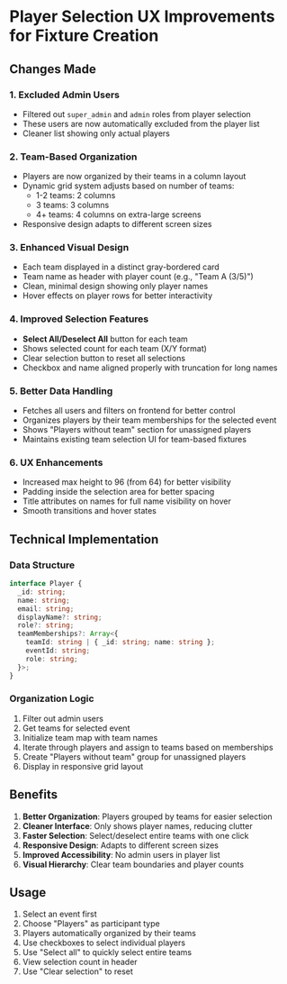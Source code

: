 # Player Selection UX Improvements for Fixture Creation

## Changes Made

### 1. Excluded Admin Users
- Filtered out `super_admin` and `admin` roles from player selection
- These users are now automatically excluded from the player list
- Cleaner list showing only actual players

### 2. Team-Based Organization
- Players are now organized by their teams in a column layout
- Dynamic grid system adjusts based on number of teams:
  - 1-2 teams: 2 columns
  - 3 teams: 3 columns
  - 4+ teams: 4 columns on extra-large screens
- Responsive design adapts to different screen sizes

### 3. Enhanced Visual Design
- Each team displayed in a distinct gray-bordered card
- Team name as header with player count (e.g., "Team A (3/5)")
- Clean, minimal design showing only player names
- Hover effects on player rows for better interactivity

### 4. Improved Selection Features
- **Select All/Deselect All** button for each team
- Shows selected count for each team (X/Y format)
- Clear selection button to reset all selections
- Checkbox and name aligned properly with truncation for long names

### 5. Better Data Handling
- Fetches all users and filters on frontend for better control
- Organizes players by their team memberships for the selected event
- Shows "Players without team" section for unassigned players
- Maintains existing team selection UI for team-based fixtures

### 6. UX Enhancements
- Increased max height to 96 (from 64) for better visibility
- Padding inside the selection area for better spacing
- Title attributes on names for full name visibility on hover
- Smooth transitions and hover states

## Technical Implementation

### Data Structure
```typescript
interface Player {
  _id: string;
  name: string;
  email: string;
  displayName?: string;
  role?: string;
  teamMemberships?: Array<{
    teamId: string | { _id: string; name: string };
    eventId: string;
    role: string;
  }>;
}
```

### Organization Logic
1. Filter out admin users
2. Get teams for selected event
3. Initialize team map with team names
4. Iterate through players and assign to teams based on memberships
5. Create "Players without team" group for unassigned players
6. Display in responsive grid layout

## Benefits

1. **Better Organization**: Players grouped by teams for easier selection
2. **Cleaner Interface**: Only shows player names, reducing clutter
3. **Faster Selection**: Select/deselect entire teams with one click
4. **Responsive Design**: Adapts to different screen sizes
5. **Improved Accessibility**: No admin users in player list
6. **Visual Hierarchy**: Clear team boundaries and player counts

## Usage

1. Select an event first
2. Choose "Players" as participant type
3. Players automatically organized by their teams
4. Use checkboxes to select individual players
5. Use "Select all" to quickly select entire teams
6. View selection count in header
7. Use "Clear selection" to reset